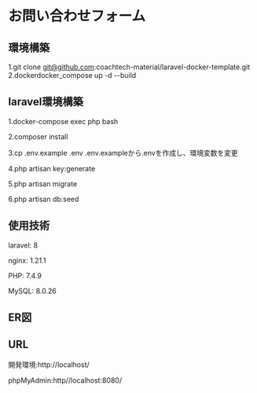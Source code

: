# お問い合わせフォーム

## 環境構築
1.git clone git@github.com:coachtech-material/laravel-docker-template.git
2.dockerdocker_compose up -d --build

## laravel環境構築
1.docker-compose exec php bash

2.composer install 

3.cp .env.example .env  .env.exampleから.envを作成し、環境変数を変更

4.php artisan key:generate 

5.php artisan migrate

6.php artisan db:seed

## 使用技術
laravel: 8

nginx: 1.21.1

PHP: 7.4.9

MySQL: 8.0.26

## ER図


## URL
開発環境:http://localhost/

phpMyAdmin:http//localhost:8080/

